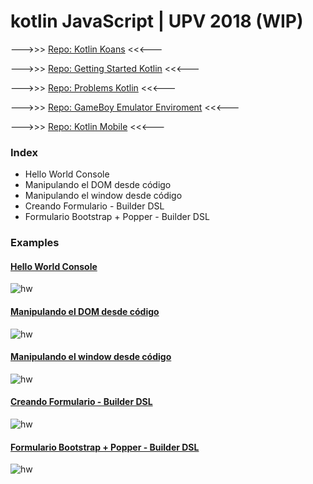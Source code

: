 # kotlin JavaScript | UPV 2018 (WIP)

--->>>  [Repo: Kotlin Koans](https://github.com/vicboma1/Kotlin-koans)   <<<---

--->>>  [Repo: Getting Started Kotlin](https://github.com/vicboma1/GettingStartedKotlin)   <<<---

--->>>   [Repo: Problems Kotlin](https://github.com/vicboma1/Kotlin-Examples-Problems/blob/master/README.md)   <<<---

--->>>   [Repo: GameBoy Emulator Enviroment](https://github.com/vicboma1/GameBoyEmulatorEnvironment)   <<<---

--->>>   [Repo: Kotlin Mobile](https://github.com/vicboma1/KotlinMobilePoC_MasterUV2018)   <<<---

### Index
  * Hello World Console
  * Manipulando el DOM desde código
  * Manipulando el window desde código
  * Creando Formulario - Builder DSL
  * Formulario Bootstrap + Popper - Builder DSL


### Examples 

#### [Hello World Console](https://github.com/vicboma1/kotlinJavaScript/tree/master/01-console)

![hw](https://raw.githubusercontent.com/vicboma1/kotlinJavaScript/master/assets/01.png)


#### [Manipulando el DOM desde código](https://github.com/vicboma1/kotlinJavaScript/tree/master/02-manipularDOM)

![hw](https://raw.githubusercontent.com/vicboma1/kotlinJavaScript/master/assets/02.gif)


#### [Manipulando el window desde código](https://github.com/vicboma1/kotlinJavaScript/tree/master/03-manipulandoWindow)

![hw](https://raw.githubusercontent.com/vicboma1/kotlinJavaScript/master/assets/03.gif)

#### [Creando Formulario - Builder DSL](https://github.com/vicboma1/kotlinJavaScript/tree/master/04-builderDSL)

![hw](https://raw.githubusercontent.com/vicboma1/kotlinJavaScript/master/assets/_04.gif)

#### [Formulario Bootstrap + Popper - Builder DSL](https://github.com/vicboma1/kotlinJavaScript/tree/master/05-bootstrapDSL)

![hw](https://raw.githubusercontent.com/vicboma1/kotlinJavaScript/master/assets/05.png)

